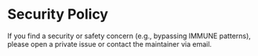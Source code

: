 # Security Policy

If you find a security or safety concern (e.g., bypassing IMMUNE patterns),
please open a private issue or contact the maintainer via email.
